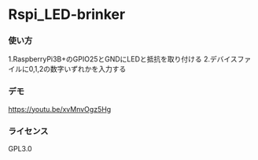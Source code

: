 # Rspi_LED-brinker

### 使い方
1.RaspberryPi3B+のGPIO25とGNDにLEDと抵抗を取り付ける
2.デバイスファイルに0,1,2の数字いずれかを入力する

### デモ
https://youtu.be/xvMnvOgz5Hg

### ライセンス
GPL3.0
